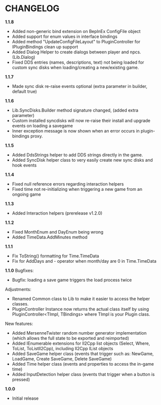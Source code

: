 # CHANGELOG
**1.1.8**
- Added non-generic bind extension on BepInEx ConfigFile object
- Added support for enum values in interface bindings
- Added method "UpdateConfigFileLayout" to PluginController for IPluginBindings clean up support
- Added Dialog Helper to create dialogs between player and npcs. (Lib.Dialog)
- Fixed DDS entries (names, descriptions, text) not being loaded for custom sync disks when loading/creating a new/existing game.

**1.1.7**
- Made sync disk re-raise events optional (extra parameter in builder, default true)

**1.1.6**
- Lib.SyncDisks.Builder method signature changed, (added extra parameter)
- Custom installed syncdisks will now re-raise their install and upgrade events on loading a savegame
- Inner exception message is now shown when an error occurs in plugin-bindings proxy.

**1.1.5**
- Added DdsStrings helper to add DDS strings directly in the game.
- Added SyncDisk helper class to very easily create new sync disks and hook events

**1.1.4**
- Fixed null reference errors regarding interaction helpers
- Fixed time not re-initializing when triggering a new game from an ongoing game

**1.1.3**
- Added Interaction helpers (prerelease v1.2.0)

**1.1.2**
- Fixed MonthEnum and DayEnum being wrong
- Added TimeData.AddMinutes method

**1.1.1**
- Fix ToString() formatting for Time.TimeData
- Fix for AddDays and - operator when month/day are 0 in Time.TimeData

**1.1.0**
Bugfixes:
- Bugfix: loading a save game triggers the load process twice

Adjustments:
- Renamed Common class to Lib to make it easier to access the helper classes.
- PluginController Instance now returns the actual class itself by using PluginController<TImpl, TBindings> where TImpl is your Plugin class.

New features:
- Added MersenneTwister random number generator implementation (which allows the full state to be exported and reimported)
- Added IEnumerable extensions for Il2Cpp list objects (Select, Where, ToList, ToListIl2Cpp), including Il2Cpp IList objects
- Added SaveGame helper class (events that trigger such as: NewGame, LoadGame, Create SaveGame, Delete SaveGame)
- Added Time helper class (events and properties to access the in-game time)
- Added InputDetection helper class (events that trigger when a button is pressed)

**1.0.0**
- Initial release